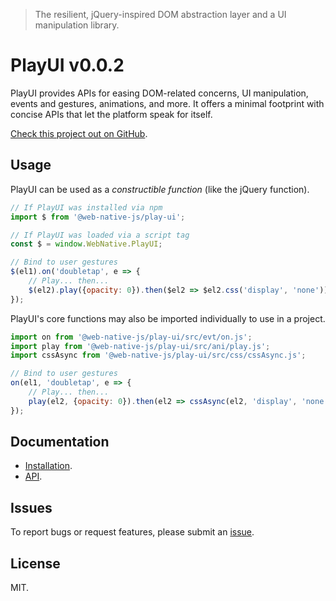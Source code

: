 > The resilient, jQuery-inspired DOM abstraction layer and a UI manipulation library.

# PlayUI v0.0.2

PlayUI provides APIs for easing DOM-related concerns, UI manipulation, events and gestures, animations, and more. It offers a minimal footprint with concise APIs that let the platform speak for itself.

[Check this project out on GitHub](https://github.com/web-native/play-ui).

## Usage

PlayUI can be used as a *constructible function* (like the jQuery function).

```js
// If PlayUI was installed via npm
import $ from '@web-native-js/play-ui';

// If PlayUI was loaded via a script tag
const $ = window.WebNative.PlayUI;

// Bind to user gestures
$(el1).on('doubletap', e => {
    // Play... then...
    $(el2).play({opacity: 0}).then($el2 => $el2.css('display', 'none'));
});
```

PlayUI's core functions may also be imported individually to use in a project.

```javascript
import on from '@web-native-js/play-ui/src/evt/on.js';
import play from '@web-native-js/play-ui/src/ani/play.js';
import cssAsync from '@web-native-js/play-ui/src/css/cssAsync.js';

// Bind to user gestures
on(el1, 'doubletap', e => {
    // Play... then...
    play(el2, {opacity: 0}).then(el2 => cssAsync(el2, 'display', 'none'));
});
```

## Documentation

+ [Installation](https://docs.web-native.dev/play-ui/v002/installation.md).
+ [API](https://docs.web-native.dev/play-ui/v002/api).

## Issues

To report bugs or request features, please submit an [issue](https://github.com/web-native/play-ui/issues).

## License

MIT.

